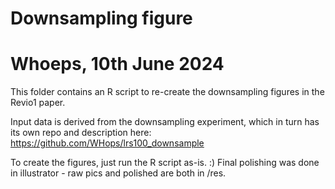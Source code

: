 # Downsampling figure
# Whoeps, 10th June 2024

This folder contains an R script to re-create the downsampling figures in the Revio1 paper. 

Input data is derived from the downsampling experiment, which in turn has its own repo and description here: 
https://github.com/WHops/lrs100_downsample

To create the figures, just run the R script as-is. :)
Final polishing was done in illustrator - raw pics and polished are both in /res. 